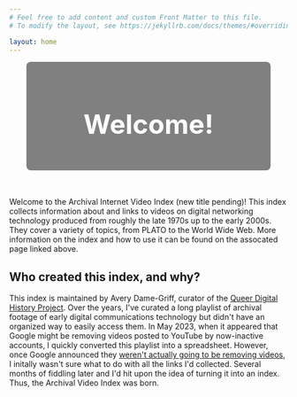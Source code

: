 ```yaml
---
# Feel free to add content and custom Front Matter to this file.
# To modify the layout, see https://jekyllrb.com/docs/themes/#overriding-theme-defaults

layout: home
---
```


<div style="background-color:grey;color:white;padding: 15px 32px;font-size: 32px;width:75%;display:block;margin:auto;border-radius: 8px;text-align:center;"><b><h2>Welcome!</h2></b></div><br/><br/>

Welcome to the Archival Internet Video Index (new title pending)! This index collects information about and links to videos on digital networking technology produced from roughly the late 1970s up to the early 2000s. They cover a variety of topics, from PLATO to the World Wide Web. More information on the index and how to use it can be found on the assocated page linked above.

## Who created this index, and why?

This index is maintained by Avery Dame-Griff, curator of the [Queer Digital History Project](https://www.queerdigital.com). Over the years, I've curated a long playlist of archival footage of early digital communications technology but didn't have an organized way to easily access them. In May 2023, when it appeared that Google might be removing videos posted to YouTube by now-inactive accounts, I quickly converted this playlist into a spreadsheet. However, once Google announced they [weren't actually going to be removing videos](https://techcrunch.com/2023/05/18/youtube-will-no-longer-be-deleting-videos-from-inactive-accounts/), I initally wasn't sure what to do with all the links I'd collected. Several months of fiddling later and I'd hit upon the idea of turning it into an index. Thus, the Archival Video Index was born.

